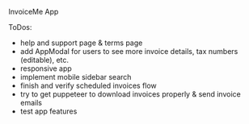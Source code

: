 InvoiceMe App


ToDos:
- help and support page & terms page
- add AppModal for users to see more invoice details, tax numbers (editable), etc.
- responsive app
- implement mobile sidebar search 
- finish and verify scheduled invoices flow
- try to get puppeteer to download invoices properly & send invoice emails
- test app features